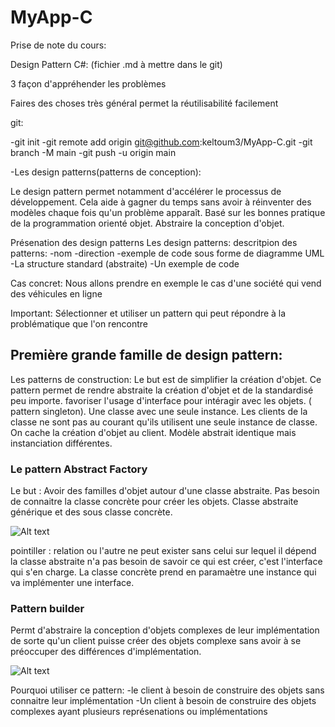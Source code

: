 # MyApp-C

Prise de note du cours:

Design Pattern C#: (fichier .md à mettre dans le git)

3 façon d'appréhender les problèmes

Faires des choses très général permet la réutilisabilité facilement

git:

-git init
-git remote add origin git@github.com:keltoum3/MyApp-C.git
-git branch -M main
-git push -u origin main


-Les design patterns(patterns de conception):

Le design pattern permet notamment d'accélérer le processus de développement. Cela aide à gagner du temps sans avoir à réinventer des modèles chaque fois qu'un problème apparaît. Basé sur les bonnes pratique de la programmation orienté objet. Abstraire la conception d'objet.

Présenation des design patterns 
Les design patterns:
descritpion des patterns:
-nom
-direction
-exemple de code sous forme de diagramme UML
-La structure standard (abstraite)
-Un exemple de code


Cas concret:
Nous allons prendre en exemple le cas d'une société qui vend des véhicules en ligne 

Important:
Sélectionner et utiliser un pattern qui peut répondre à la problématique que l'on rencontre

## Première grande famille de design pattern: 
Les patterns de construction:
Le but est de simplifier la création d'objet. Ce pattern permet de rendre abstraite la création d'objet et de la standardisé peu importe. favoriser l'usage d'interface pour intéragir avec les objets. ( pattern singleton). Une classe avec une seule instance. Les clients de la classe ne sont pas au courant qu'ils utilisent une seule instance de classe. On cache la création d'objet au client. Modèle abstrait identique mais instanciation différentes.

### Le pattern Abstract Factory
Le but : Avoir des familles d'objet autour d'une classe abstraite. Pas besoin de connaitre la classe concrète pour créer les objets.
Classe abstraite générique et des sous classe concrète.

![Alt text](<template pattern.png>)

pointiller :  relation ou l'autre ne peut exister sans celui sur lequel il dépend
la classe abstraite n'a pas besoin de savoir ce qui est créer, c'est l'interface qui s'en charge.
La classe concrète prend en paramaètre une instance qui va implémenter une interface.

### Pattern builder
Permt d'abstraire la conception d'objets complexes de leur implémentation de sorte qu'un client puisse créer des objets complexe sans avoir à se préoccuper des différences d'implémentation.

![Alt text](<diagramme pattern builder.png>)

Pourquoi utiliser ce pattern: 
-le client à besoin de construire des objets sans connaitre leur implémentation
-Un client à besoin de construire des objets complexes ayant plusieurs représenations ou implémentations

